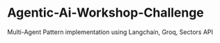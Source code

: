 # Agentic-Ai-Workshop-Challenge
Multi-Agent Pattern implementation using Langchain, Groq, Sectors API
